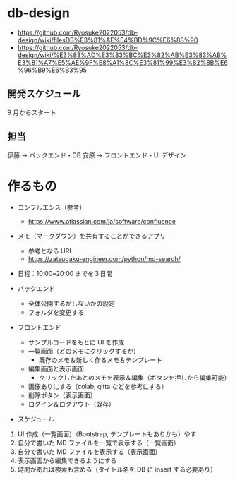 # db-design

- https://github.com/Ryosuke2022053/db-design/wiki/filesDB%E3%81%AE%E4%BD%9C%E6%88%90
- https://github.com/Ryosuke2022053/db-design/wiki/%E3%83%AD%E3%83%BC%E3%82%AB%E3%83%AB%E3%81%A7%E5%AE%9F%E8%A1%8C%E3%81%99%E3%82%8B%E6%96%B9%E6%B3%95

## 開発スケジュール

9 月からスタート

## 担当

伊藤 → バックエンド・DB
安原 → フロントエンド・UI デザイン

# 作るもの

- コンフルエンス（参考）
  - https://www.atlassian.com/ja/software/confluence
- メモ（マークダウン）を共有することができるアプリ

  - 参考となる URL
  - https://zatsugaku-engineer.com/python/md-search/

- 日程：10:00~20:00 までを３日間

- バックエンド

  - 全体公開するかしないかの設定
  - フォルダを変更する

- フロントエンド
  - サンプルコードをもとに UI を作成
  - 一覧画面（どのメモにクリックするか）
    - 既存のメモ＆新しく作るメモ＆テンプレート
  - 編集画面と表示画面
    - クリックしたあとのメモを表示＆編集（ボタンを押したら編集可能）
  - 画像ありにする（colab, qitta などを参考にする）
  - 削除ボタン（表示画面）
  - ログイン＆ログアウト（既存）
- スケジュール

1. UI 作成（一覧画面）（Bootstrap, テンプレートもありかも）やす
2. 自分で書いた MD ファイルを一覧で表示する（一覧画面）
3. 自分で書いた MD ファイルを表示する（表示画面）
4. 表示画面から編集できるようにする
5. 時間があれば検索も含める（タイトル名を DB に insert する必要あり）
